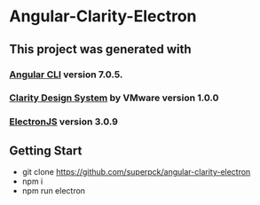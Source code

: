 # Angular-Clarity-Electron

## This project was generated with
### [Angular CLI](https://github.com/angular/angular-cli) version 7.0.5. 
### [Clarity Design System](https://vmware.github.io/clarity) by VMware version 1.0.0
### [ElectronJS](https://github.com/electron/electron) version 3.0.9

## Getting Start


* git clone https://github.com/superpck/angular-clarity-electron
* npm i
* npm run electron
